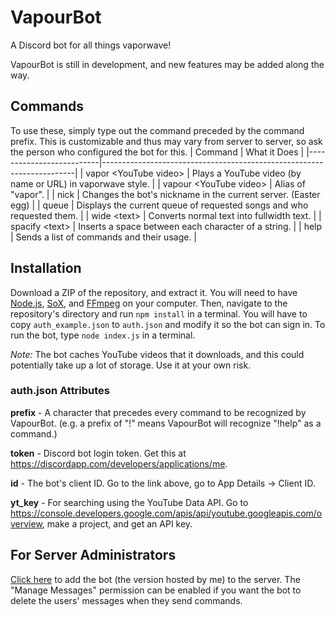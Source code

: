 # VapourBot

A Discord bot for all things vaporwave!

VapourBot is still in development, and new features may be added along the way.

## Commands

To use these, simply type out the command preceded by the command prefix. This is customizable and thus may vary from server to server, so ask the person who configured the bot for this.
| Command                  | What it Does                                                          |
|--------------------------|-----------------------------------------------------------------------|
| vapor \<YouTube video\>  | Plays a YouTube video (by name or URL) in vaporwave style.            |
| vapour \<YouTube video\> | Alias of "vapor".                                                     |
| nick                     | Changes the bot's nickname in the current server. (Easter egg)        |
| queue                    | Displays the current queue of requested songs and who requested them. |
| wide \<text\>            | Converts normal text into fullwidth text.                             |
| spacify \<text\>         | Inserts a space between each character of a string.                   |
| help                     | Sends a list of commands and their usage.                             |

## Installation

Download a ZIP of the repository, and extract it. You will need to have [Node.js](https://nodejs.org/), [SoX](http://sox.sourceforge.net/), and [FFmpeg](http://ffmpeg.org/) on your computer. Then, navigate to the repository's directory and run `npm install` in a terminal. You will have to copy `auth_example.json` to `auth.json` and modify it so the bot can sign in. To run the bot, type `node index.js` in a terminal.

*Note:* The bot caches YouTube videos that it downloads, and this could potentially take up a lot of storage. Use it at your own risk.

### auth.json Attributes

**prefix** - A character that precedes every command to be recognized by VapourBot. (e.g. a prefix of "!" means VapourBot will recognize "!help" as a command.)

**token** - Discord bot login token. Get this at <https://discordapp.com/developers/applications/me>.

**id** - The bot's client ID. Go to the link above, go to App Details -> Client ID.

**yt_key** - For searching using the YouTube Data API. Go to <https://console.developers.google.com/apis/api/youtube.googleapis.com/overview>, make a project, and get an API key.

## For Server Administrators

[Click here](https://discordapp.com/oauth2/authorize?client_id=287064493584941057&scope=bot&permissions=8192) to add the bot (the version hosted by me) to the server. The "Manage Messages" permission can be enabled if you want the bot to delete the users' messages when they send commands.
